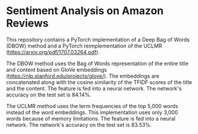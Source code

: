 # Sentiment Analysis on Amazon Reviews

This repository contains a PyTorch implementation of a Deep Bag of Words (DBOW) method and a PyTorch reimplementation of the UCLMR (https://arxiv.org/pdf/1707.03264.pdf).

The DBOW method uses the Bag of Words representation of the entire title and content based on GloVe embeddings (https://nlp.stanford.edu/projects/glove/). The embeddings are concatenated along with the cosine similarity of the TFIDF scores of the title and the content. The feature is fed into a neural network. The network's accuracy on the test set is 84.14%.

The UCLMR method uses the term frequencies of the top 5,000 words instead of the word embeddings. This implementation uses only 3,000 words because of memory limitations. The feature is fed into a neural network. The network's accuracy on the test set is 83.53%.
